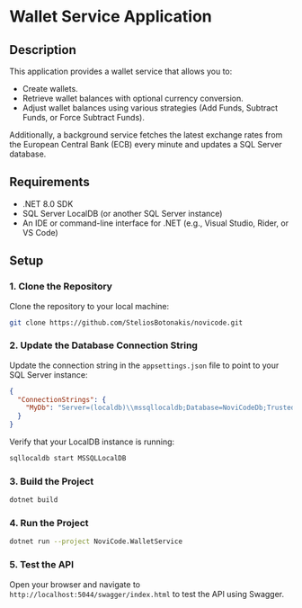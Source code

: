 # Wallet Service Application

## Description
This application provides a wallet service that allows you to:
- Create wallets.
- Retrieve wallet balances with optional currency conversion.
- Adjust wallet balances using various strategies (Add Funds, Subtract Funds, or Force Subtract Funds).

Additionally, a background service fetches the latest exchange rates from the European Central Bank (ECB) every minute and updates a SQL Server database.

## Requirements
- .NET 8.0 SDK
- SQL Server LocalDB (or another SQL Server instance)
- An IDE or command-line interface for .NET (e.g., Visual Studio, Rider, or VS Code)

## Setup

### 1. Clone the Repository
Clone the repository to your local machine:
```sh
git clone https://github.com/SteliosBotonakis/novicode.git
```

### 2. Update the Database Connection String
Update the connection string in the `appsettings.json` file to point to your SQL Server instance:
```json
{
  "ConnectionStrings": {
    "MyDb": "Server=(localdb)\\mssqllocaldb;Database=NoviCodeDb;Trusted_Connection=True;MultipleActiveResultSets=true"
  }
}
```
Verify that your LocalDB instance is running:
```sh
sqllocaldb start MSSQLLocalDB
```

### 3. Build the Project
```sh
dotnet build
```

### 4. Run the Project
```sh
dotnet run --project NoviCode.WalletService
```

### 5. Test the API
Open your browser and navigate to `http://localhost:5044/swagger/index.html` to test the API using Swagger.
